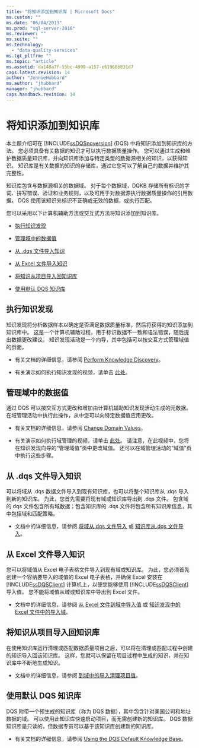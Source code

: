 ```yaml
---
title: "将知识添加到知识库 | Microsoft Docs"
ms.custom: ""
ms.date: "06/04/2013"
ms.prod: "sql-server-2016"
ms.reviewer: ""
ms.suite: ""
ms.technology: 
  - "data-quality-services"
ms.tgt_pltfrm: ""
ms.topic: "article"
ms.assetid: da148a7f-55bc-4990-a157-e61968b831d7
caps.latest.revision: 14
author: "JennieHubbard"
ms.author: "jhubbard"
manager: "jhubbard"
caps.handback.revision: 14
---
```

# 将知识添加到知识库
  本主题介绍可在 [!INCLUDE[ssDQSnoversion](../includes/ssdqsnoversion-md.md)] (DQS) 中将知识添加到知识库的方法。 您必须具备有关数据的知识才可以执行数据质量操作。 您可以通过生成和维护数据质量知识库，并向知识库添加与特定类型的数据源相关的知识，以获得知识。 知识库是有关数据的知识的存储库，通过它您可以了解自己的数据并维护其完整性。  
  
 知识库包含与数据源相关的数据域。 对于每个数据域，DQKB 存储所有标识的字词、拼写错误、验证和业务规则，以及可用于对数据源执行数据质量操作的引用数据。 DQS 使用该知识来标识不正确或无效的数据，或执行匹配。  
  
 您可以采用以下计算机辅助方法或交互式方法将知识添加到知识库。  
  
-   [执行知识发现](#Discovery)  
  
-   [管理域中的数据值](#ManageDomain)  
  
-   [从 .dqs 文件导入知识](#DQSFile)  
  
-   [从 Excel 文件导入知识](#Excel)  
  
-   [将知识从项目导入回知识库](#Project)  
  
-   [使用默认 DQS 知识库](#Default)  
  
##  <a name="Discovery"></a> 执行知识发现  
 知识发现将分析数据样本以确定是否满足数据质量标准，然后将获得的知识添加到知识库中。 这是一个计算机辅助过程，用于标识数据不一致和语法错误，随后提出数据更改建议。 知识发现活动是一个向导，其中包括可以按交互方式管理域值的页面。  
  
-   有关文档的详细信息，请参阅 [Perform Knowledge Discovery](../data-quality-services/perform-knowledge-discovery.md)。  
  
-   有关演示如何执行知识发现的视频，请单击 [此处](http://msdn.microsoft.com/sqlserver/hh323825.aspx)。  
  
##  <a name="ManageDomain"></a> 管理域中的数据值  
 通过 DQS 可以按交互方式更改和增加由计算机辅助知识发现活动生成的元数据。 在域管理活动中执行此操作，从中您可以向特定数据值应用更改。  
  
-   有关文档的详细信息，请参阅 [Change Domain Values](../data-quality-services/change-domain-values.md)。  
  
-   有关演示如何执行域管理的视频，请单击 [此处](http://msdn.microsoft.com/sqlserver/hh323825.aspx)。 请注意，在此视频中，您将在知识发现向导的“管理域值”页中更改域值。 还可以在域管理活动的“域值”页中执行这些步骤。  
  
##  <a name="DQSFile"></a> 从 .dqs 文件导入知识  
 可以将域从 .dqs 数据文件导入到现有知识库，也可以将整个知识库从 .dqs 导入到新的知识库。 为此，您首先需要将现有域或知识库导出到 .dqs 文件。 包含域的 dqs 文件包含所有域数据；包含知识库的 .dqs 文件将包含所有知识库信息，其中包括域和匹配策略。  
  
-   文档中的详细信息，请参阅 [将域从.dqs 文件导入](../data-quality-services/import-a-domain-from-a-dqs-file.md) 或 [知识库从.dqs 文件导入](../data-quality-services/import-a-knowledge-base-from-a-dqs-file.md)。  
  
##  <a name="Excel"></a> 从 Excel 文件导入知识  
 您可以将域值从 Excel 电子表格文件导入到现有域或知识库。 为此，您必须首先创建一个容纳要导入的域值的 Excel 电子表格，并确保 Excel 安装在 [!INCLUDE[ssDQSClient](../includes/ssdqsclient-md.md)] 计算机上，以便您能够使用 [!INCLUDE[ssDQSClient](../includes/ssdqsclient-md.md)]导入值。 您不能将域值从域或知识库中导出到 Excel 文件。  
  
-   文档中的详细信息，请参阅 [从 Excel 文件到域中导入值](../data-quality-services/import-values-from-an-excel-file-into-a-domain.md) 或 [知识发现中的 Excel 文件中的导入域](../data-quality-services/import-domains-from-an-excel-file-in-knowledge-discovery.md)。  
  
##  <a name="Project"></a> 将知识从项目导入回知识库  
 在使用知识库运行清理或匹配数据质量项目之后，可以将在清理或匹配过程中创建的知识导入回该知识库。 这样，您就可以保留在项目过程中生成的知识，并在知识库中不断地生成知识。  
  
-   文档中的详细信息，请参阅 [到域中的导入清理项目值](../data-quality-services/import-cleansing-project-values-into-a-domain.md)。  
  
##  <a name="Default"></a> 使用默认 DQS 知识库  
 DQS 附带一个预生成的知识库（称为 DQS 数据），其中包含针对美国公司和地址数据的域。 可以使用此知识库快速启动项目，而无需创建新的知识库。 DQS 数据知识库是只读的，但数据专员可以基于该知识库创建新的知识库。  
  
-   有关文档的详细信息，请参阅 [Using the DQS Default Knowledge Base](../data-quality-services/using-the-dqs-default-knowledge-base.md)。  
  
  